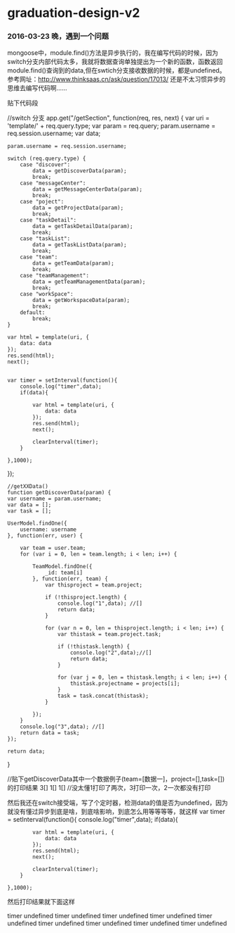 # graduation-design-v2

### 2016-03-23 晚，遇到一个问题
  
  mongoose中，module.find()方法是异步执行的，我在编写代码的时候，因为switch分支内部代码太多，我就将数据查询单独提出为一个新的函数，函数返回module.find()查询到的data,但在swtich分支接收数据的时候，都是undefined。参考网址：http://www.thinksaas.cn/ask/question/17013/   还是不太习惯异步的思维去编写代码啊……
  
  贴下代码段
  
  //switch 分支
  app.get("/getSection", function(req, res, next) {
    var uri = 'template/' + req.query.type;
    var param = req.query;
    param.username = req.session.username;
    var data;

    param.username = req.session.username;

    switch (req.query.type) {
        case "discover":
            data = getDiscoverData(param);
            break;
        case "messageCenter":
            data = getMessageCenterData(param);
            break;
        case "poject":
            data = getProjectData(param);
            break;
        case "taskDetail":
            data = getTaskDetailData(param);
            break;
        case "taskList":
            data = getTaskListData(param);
            break;
        case "team":
            data = getTeamData(param);
            break;
        case "teamManagement":
            data = getTeamManagementData(param);
            break;
        case "workSpace":
            data = getWorkspaceData(param);
            break;
        default:
            break;
    }
    
    var html = template(uri, {
        data: data
    });
    res.send(html);
    next();


    var timer = setInterval(function(){
        console.log("timer",data);
        if(data){

            var html = template(uri, {
                data: data
            });
            res.send(html);
            next();

            clearInterval(timer);
        }

    },1000);
    
});
    
    
    //getXXData()
    function getDiscoverData(param) {
    var username = param.username;
    var data = [];
    var task = [];

    UserModel.findOne({
        username: username
    }, function(err, user) {

        var team = user.team;
        for (var i = 0, len = team.length; i < len; i++) {

            TeamModel.findOne({
                _id: team[i]
            }, function(err, team) {
                var thisproject = team.project;

                if (!thisproject.length) {
                    console.log("1",data); //[]
                    return data;
                }

                for (var n = 0, len = thisproject.length; i < len; i++) {
                    var thistask = team.project.task;

                    if (!thistask.length) {
                        console.log("2",data);//[]
                        return data;
                    }

                    for (var j = 0, len = thistask.length; i < len; i++) {
                        thistask.projectname = projects[i];
                    }
                    task = task.concat(thistask);
                }

            });
        }
        console.log("3",data); //[]
        return data = task;
    });

    return data;
}

//贴下getDiscoverData其中一个数据例子(team=[数据一]，project=[],task=[])的打印结果
  3[]
  1[]
  1[]
//没太懂1打印了两次，3打印一次，2一次都没有打印

然后我还在switch接受端，写了个定时器，检测data的值是否为undefined，因为就没有懂过异步到底是啥，到底啥影响，到底怎么用等等等等，就这样
     var timer = setInterval(function(){
        console.log("timer",data);
        if(data){

            var html = template(uri, {
                data: data
            });
            res.send(html);
            next();

            clearInterval(timer);
        }

    },1000);

然后打印结果就下面这样

timer undefined
timer undefined
timer undefined
timer undefined
timer undefined
timer undefined
timer undefined
timer undefined
timer undefined
